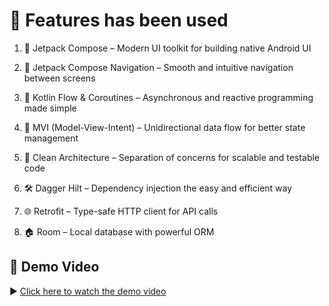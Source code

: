 # 🚀 Features has been used

1) 🎨 Jetpack Compose – Modern UI toolkit for building native Android UI  

2) 🧭 Jetpack Compose Navigation – Smooth and intuitive navigation between screens  

3) 🌊 Kotlin Flow & Coroutines – Asynchronous and reactive programming made simple  


4) 🔄 MVI (Model-View-Intent) – Unidirectional data flow for better state management  

5) 🧼 Clean Architecture – Separation of concerns for scalable and testable code  

6) 🛠️ Dagger Hilt – Dependency injection the easy and efficient way  

7) 🌐 Retrofit – Type-safe HTTP client for API calls  

8) 🏠 Room – Local database with powerful ORM  


## 🎥 Demo Video  
▶️ [Click here to watch the demo video](https://github.com/user-attachments/assets/5c2b788a-5e46-4e8a-918c-66fab5e5d8fb)
